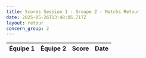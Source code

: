 ```yaml
---
title: Scores Session 1 - Groupe 2 - Matchs Retour
date: 2025-05-26T13:48:05.717Z
layout: retour
concern_group: 2
---
```




| Équipe 1 | Équipe 2 | Score | Date |
|----------|----------|-------|------|

